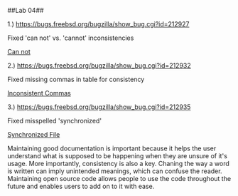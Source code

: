 ##Lab 04##

1.) https://bugs.freebsd.org/bugzilla/show_bug.cgi?id=212927

Fixed 'can not' vs. 'cannot' inconsistencies

[Can not](Cannot.diff)


2.) https://bugs.freebsd.org/bugzilla/show_bug.cgi?id=212932

Fixed missing commas in table for consistency

[Inconsistent Commas](InconsistentCommas.diff)


3.) https://bugs.freebsd.org/bugzilla/show_bug.cgi?id=212935

Fixed misspelled 'synchronized'

[Synchronized File](SynchronizedMisspelled.diff)


Maintaining good documentation is important because it helps the user understand
what is supposed to be happening when they are unsure of it's usage.  More importantly,
consistency is also a key.  Chaning the way a word is written can imply unintended meanings,
which can confuse the reader.  Maintaining open source code allows people to use the code
throughout the future and enables users to add on to it with ease.




